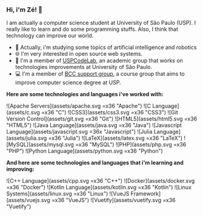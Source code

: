 ### Hi, i'm Zé! 👋

I am actually a computer science student at University of São Paulo (USP). I really like to learn and do some programming stuffs. Also, I think that technology can improve our world.

- 🤖 Actually, i'm studying some topics of artificial intelligence and robotics
- 🌐 I'm very interested in open source web systems.
- 🧪 I'm a member of [USPCodeLab](https://codelab.ime.usp.br/), an academic group that works on technologies improvements at University of São Paulo.
- 💻 I'm a member of [BCC support group](https://bcc.ime.usp.br/principal/miscelanea/rc.html), a course group that aims to improve computer science degree at USP.

**Here are some technologies and languages i've worked with:**

![Apache Servers](assets/apache.svg =x36 "Apache")
![C Language](assets/c.svg =x36 "C")
![CSS3](assets/css3.svg =x36 "CSS3")
![Git Version Control](assets/git.svg =x36 "Git")
![HTML5](assets/html5.svg =x36 "HTML5")
![Java Language](assets/java.svg =x36 "Java")
![Javascript Language](assets/javascript.svg =36x "Javascript")
![Julia Language](assets/julia.svg =x36 "Julia")
![LaTeX](assets/latex.svg =x36 "LaTeX")
![MySQL](assets/mysql.svg =x36 "MySQL")
![PHP](assets/php.svg =x36 "PHP")
![Python Language](assets/python.svg =x36 "Python")

**And here are some technologies and languages that i'm learning and improving:**

![C++ Language](assets/cpp.svg =x36 "C++")
![Docker](assets/docker.svg =x36 "Docker")
![Kotlin Language](assets/kotlin.svg =x36 "Kotlin")
![Linux Systems](assets/linux.svg =x36 "Linux")
![VueJS Framework](assets/vuejs.svg =x36 "VueJS")
![Vuetify](assets/vuetify.svg =x36 "Vuetify")
